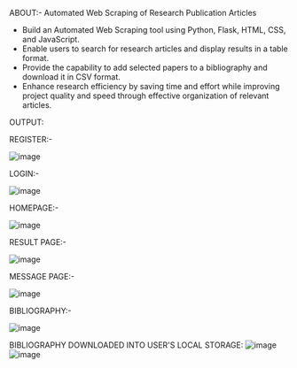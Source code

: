 ABOUT:-
Automated Web Scraping of Research Publication Articles
- Build an Automated Web Scraping tool using Python, Flask, HTML, CSS, and JavaScript.
- Enable users to search for research articles and display results in a table format.
- Provide the capability to add selected papers to a bibliography and download it in CSV format.
- Enhance research efficiency by saving time and effort while improving project quality and speed through effective organization of relevant articles.

OUTPUT:

REGISTER:-

![image](https://github.com/adarshm55/GROUP-28_MP/assets/87515095/f296aee9-e09a-4b39-aaa4-3212c848c98a)

LOGIN:-

![image](https://github.com/adarshm55/GROUP-28_MP/assets/87515095/0800a79a-313b-4887-9f88-8773f1fbd53b)

HOMEPAGE:-

![image](https://github.com/adarshm55/GROUP-28_MP/assets/87515095/35732257-7bb3-4ec9-bacb-297e3a84a119)

RESULT PAGE:-

![image](https://github.com/adarshm55/GROUP-28_MP/assets/87515095/e436ad39-894d-4fe1-9236-d4fe0454b5c7)

MESSAGE PAGE:-

![image](https://github.com/adarshm55/GROUP-28_MP/assets/87515095/750a6cec-bc58-4236-a7cb-e40538f87f03)

BIBLIOGRAPHY:-

![image](https://github.com/adarshm55/GROUP-28_MP/assets/87515095/92df024d-93d8-4d43-b1d8-c6d468a09662)

BIBLIOGRAPHY DOWNLOADED INTO USER'S LOCAL STORAGE:
![image](https://github.com/adarshm55/GROUP-28_MP/assets/87515095/71d8381b-ab78-44de-9c2c-5474be65846e)
![image](https://github.com/adarshm55/GROUP-28_MP/assets/87515095/35ff651b-41cd-40ec-9820-f49cf15fd4c1)





